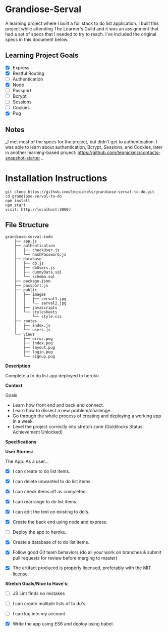 # Grandiose-Serval
A learning project where I built a full stack to do list application. I built this project while attending The Learner's Guild and it was an assignment that had a set of specs that I needed to try to reach. I've included the original specs in this document below. 

## Learning Project Goals
  - [x] Express
  - [x] Restful Routing
  - [ ] Authentication
  - [x] Node
  - [ ] Passport
  - [ ] Bcrypt
  - [ ] Sessions
  - [ ] Cookies
  - [x] Pug
 
 ## Notes
 _I met most of the specs for the project, but didn't get to authentication. I was able to learn about authentication, Bcrypt, Sessions, and Cookies, later in another learning-based project: https://github.com/teqnickels/contacts-snapshot-starter _
 
# Installation Instructions

```
git clone https://github.com/teqnickels/grandiose-serval-to-do.git
cd grandiose-serval-to-do
npm install
npm start
visit: http://localhost:3000/
```

## File Structure
```
grandiose-serval-todo
    ├── app.js
    ├── authentication
    │   ├── checkUser.js
    │   └── hashPassword.js
    ├── database
    │   ├── db.js
    │   ├── dbUsers.js
    │   ├── dummyData.sql
    │   └── schema.sql
    ├── package.json
    ├── passport.js
    ├── public
    │   ├── images
    │   │   ├── serval1.jpg
    │   │   └── serval2.jpg
    │   ├── javascripts
    │   └── stylesheets
    │       └── style.css
    ├── routes
    │   ├── index.js
    │   └── users.js
    └── views
        ├── error.pug
        ├── index.pug
        ├── layout.pug
        ├── login.pug
        └── signup.pug
 ```
 
__Description__

Complete a to do list app deployed to heroku.

__Context__

Goals
- Learn how front end and back end connect.
- Learn how to dissect a new problem/challenge.
- Go through the whole process of creating and deploying a working app in a week.
- Level the project correctly into stretch zone (Goldilocks Status: Achievement Unlocked)

__Specifications__

__User Stories:__

The App: As a user...
- [x] I can create to do list items.
- [x] I can delete unwanted to do list items.
- [X] I can check items off as completed.
- [x] I can rearrange to do list items. 
- [x] I can edit the text on existing to do's.
- [x] Create the back end using node and express.
- [ ] Deploy the app to heroku. 
- [x] Create a database of to do list items.
- [x] Follow good Git team behaviors (do all your work on branches & submit pull requests for review before merging to master)
- [x] The artifact produced is properly licensed, preferably with the [MIT license](https://opensource.org/licenses/MIT).


__Stretch Goals/Nice to Have's:__
- [ ] JS Lint finds no mistakes
- [ ] I can create mulitple lists of to do's.
- [ ] I can log into my account.
- [x] Write the app using ES6 and deploy using babel.


